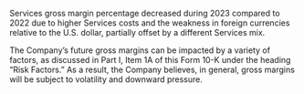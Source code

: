 Services gross margin percentage decreased during 2023 compared to 2022 due to higher Services costs and the weakness in
foreign currencies relative to the U.S. dollar, partially offset by a different Services mix.

The Company’s future gross margins can be impacted by a variety of factors, as discussed in Part I, Item 1A of this Form 10-K
under the heading “Risk Factors.” As a result, the Company believes, in general, gross margins will be subject to volatility and
downward pressure.
